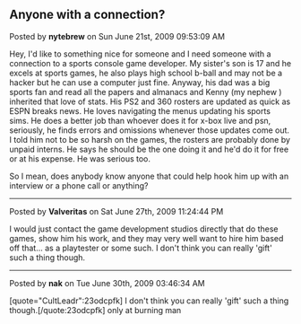 ## Anyone with a connection?
Posted by **nytebrew** on Sun June 21st, 2009 09:53:09 AM

Hey, I'd like to something nice for someone and I need someone with a connection to a sports console game developer. My sister's son is 17 and he excels at sports games, he also plays high school b-ball and may not be a hacker but he can use a computer just fine. Anyway, his dad was a big sports fan and read all the papers and almanacs and Kenny (my nephew ) inherited that love of stats. His PS2 and 360 rosters are updated as quick as ESPN breaks news. He loves navigating the menus updating his sports sims. He does a better job than whoever does it for x-box live and psn, seriously, he finds errors and omissions whenever those updates come out. I told him not to be so harsh on the games, the rosters are probably done by unpaid interns. He says he should be the one doing it and he'd do it for free or at his expense. He was serious too.

 So I mean, does anybody know anyone that could help hook him up with an interview or a phone call or anything?

--------------------------------------------------------------------------------

Posted by **Valveritas** on Sat June 27th, 2009 11:24:44 PM

I would just contact the game development studios directly that do these games, show him his work, and they may very well want to hire him based off that... as a playtester or some such. I don't think you can really 'gift' such a thing though.

--------------------------------------------------------------------------------

Posted by **nak** on Tue June 30th, 2009 03:46:34 AM

[quote=&quot;CultLeadr&quot;:23odcpfk] I don't think you can really 'gift' such a thing though.[/quote:23odcpfk]
only at burning man
